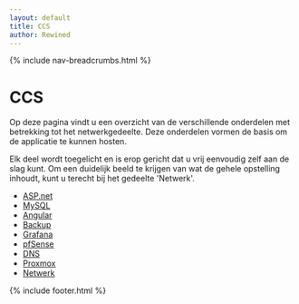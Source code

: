 ```yaml
---
layout: default
title: CCS
author: Rewined 
---
```


{% include nav-breadcrumbs.html %}


# CCS

Op deze pagina vindt u een overzicht van de verschillende onderdelen met betrekking tot het netwerkgedeelte. Deze onderdelen vormen de basis om de applicatie te kunnen hosten. 

Elk deel wordt toegelicht en is erop gericht dat u vrij eenvoudig zelf aan de slag kunt. Om een duidelijk beeld te krijgen van wat de gehele opstelling inhoudt, kunt u terecht bij het gedeelte 'Netwerk'.

* [ASP.net](ASP_net/)
* [MySQL](MySQL)
* [Angular](Angular/)
* [Backup](Backup/)
* [Grafana](Grafana/)
* [pfSense](pfSense/)
* [DNS](DNS/)
* [Proxmox](Proxmox/)
* [Netwerk](Netwerk/)


{% include footer.html %}
